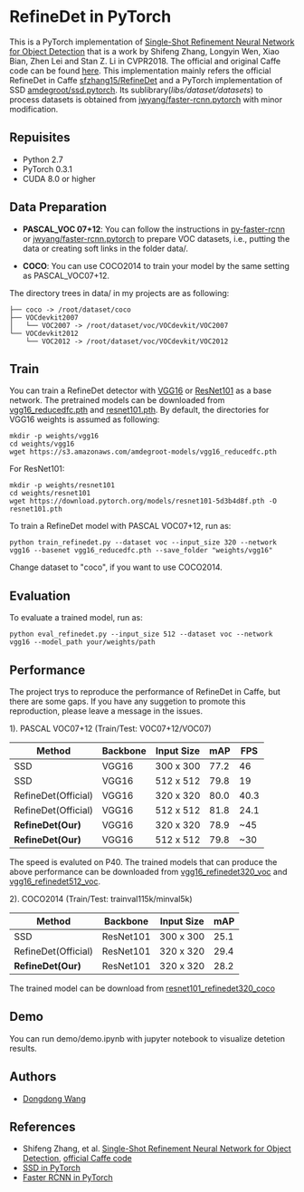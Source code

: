 # RefineDet in PyTorch
This is a PyTorch implementation of [Single-Shot Refinement Neural Network for Object Detection](https://arxiv.org/abs/1711.06897) that is a work by Shifeng Zhang, Longyin Wen, Xiao Bian, Zhen Lei and Stan Z. Li in CVPR2018. The official and original Caffe code can be found [here](https://github.com/sfzhang15/RefineDet).
This implementation mainly refers the official RefineDet in Caffe [sfzhang15/RefineDet](https://github.com/sfzhang15/RefineDet) and a PyTorch implementation of SSD [amdegroot/ssd.pytorch](https://github.com/amdegroot/ssd.pytorch). Its sublibrary(*libs/dataset/datasets*) to process datasets is obtained from [jwyang/faster-rcnn.pytorch](https://github.com/jwyang/faster-rcnn.pytorch) with minor modification.


## Repuisites
* Python 2.7
* PyTorch 0.3.1
* CUDA 8.0 or higher

## Data Preparation
* **PASCAL_VOC 07+12**: You can follow the instructions in [py-faster-rcnn](https://github.com/rbgirshick/py-faster-rcnn#beyond-the-demo-installation-for-training-and-testing-models) or [jwyang/faster-rcnn.pytorch](https://github.com/jwyang/faster-rcnn.pytorch) to prepare VOC datasets, i.e., putting the data or creating soft links in the folder data/.

* **COCO**: You can use COCO2014 to train your model by the same setting as PASCAL_VOC07+12.

The directory trees in data/ in my projects are as following:
```Shell
├── coco -> /root/dataset/coco
├── VOCdevkit2007
│   └── VOC2007 -> /root/dataset/voc/VOCdevkit/VOC2007
└── VOCdevkit2012
    └── VOC2012 -> /root/dataset/voc/VOCdevkit/VOC2012
```

## Train
You can train a RefineDet detector with [VGG16](https://arxiv.org/abs/1409.1556) or [ResNet101](https://arxiv.org/abs/1512.03385) as a base network. The pretrained models can be downloaded from [vgg16_reducedfc.pth](https://s3.amazonaws.com/amdegroot-models/vgg16_reducedfc.pth) and [resnet101.pth](https://download.pytorch.org/models/resnet101-5d3b4d8f.pth).
By default, the directories for VGG16 weights is assumed as following:
```Shell
mkdir -p weights/vgg16
cd weights/vgg16
wget https://s3.amazonaws.com/amdegroot-models/vgg16_reducedfc.pth
```
For ResNet101:
```Shell
mkdir -p weights/resnet101
cd weights/resnet101
wget https://download.pytorch.org/models/resnet101-5d3b4d8f.pth -O resnet101.pth
```
To train a RefineDet model with PASCAL VOC07+12, run as:
```
python train_refinedet.py --dataset voc --input_size 320 --network vgg16 --basenet vgg16_reducedfc.pth --save_folder "weights/vgg16"
``` 
Change dataset to "coco", if you want to use COCO2014.

## Evaluation
To evaluate a trained model, run as:
```Shell
python eval_refinedet.py --input_size 512 --dataset voc --network vgg16 --model_path your/weights/path
```

## Performance
The project trys to reproduce the performance of RefineDet in Caffe, but there are some gaps.
If you have any suggetion to promote this reproduction, please leave a message in the issues.

1). PASCAL VOC07+12 (Train/Test: VOC07+12/VOC07)

|Method |Backbone | Input Size | mAP | FPS |
|-------|---------|------------|-----|-----|
|SSD      | VGG16| 300 x 300 | 77.2 | 46 |
|SSD      | VGG16| 512 x 512 | 79.8 | 19 |
|RefineDet(Official)| VGG16| 320 x 320 | 80.0 | 40.3 |
|RefineDet(Official)| VGG16| 512 x 512 | 81.8 | 24.1 |
|**RefineDet(Our)**| VGG16| 320 x 320 | 78.9 | ~45 |
|**RefineDet(Our)**| VGG16| 512 x 512 | 79.8 | ~30 |

The speed is evaluted on P40.
The trained models that can produce the above performance can be downloaded from [vgg16_refinedet320_voc](https://www.dropbox.com/s/9rz76uvmqi7zjpp/vgg16_refinedet320_voc_120000.pth?dl=0) and [vgg16_refinedet512_voc](https://www.dropbox.com/s/nb4h29n8vuq38zt/vgg16_refinedet512_voc_120000.pth?dl=0).

2). COCO2014 (Train/Test: trainval115k/minval5k)

|Method |Backbone | Input Size | mAP |
|-------|---------|------------|-----|
|SSD      | ResNet101 | 300 x 300 | 25.1 |
|RefineDet(Official)| ResNet101| 320 x 320 | 29.4 |
|**RefineDet(Our)** | ResNet101| 320 x 320 | 28.2 |

The trained model can be download from [resnet101_refinedet320_coco]()

## Demo
You can run demo/demo.ipynb with jupyter notebook to visualize detetion results.


## Authors
* [Dongdong Wang](https://github.com/dd604)

## References
- Shifeng Zhang, et al. [Single-Shot Refinement Neural Network for Object Detection](https://arxiv.org/abs/1711.06897), [official Caffe code](https://github.com/sfzhang15/RefineDet)
- [SSD in PyTorch](https://github.com/amdegroot/ssd.pytorch)
- [Faster RCNN in PyTorch](https://github.com/jwyang/faster-rcnn.pytorch)
